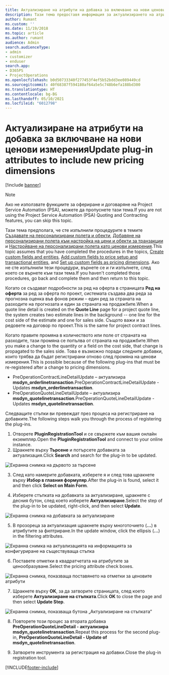 ```yaml
---
title: Актуализиране на атрибути на добавка за включване на нови ценови измерения
description: Тази тема предоставя информация за актуализирането на атрибутите на добавката за ценови измерения.
author: Rumant
ms.custom: ''
ms.date: 11/19/2018
ms.topic: article
ms.author: rumant
audience: Admin
search.audienceType:
- admin
- customizer
- enduser
search.app:
- D365PS
- ProjectOperations
ms.openlocfilehash: b0d50733340f277453f4ef5b52bdd3ee089449cd
ms.sourcegitcommit: 40f68387f594180af64a5e5c748b6efa188bd300
ms.translationtype: HT
ms.contentlocale: bg-BG
ms.lasthandoff: 05/10/2021
ms.locfileid: "6012798"
---
```

# <a name="update-plug-in-attributes-to-include-new-pricing-dimensions"></a><span data-ttu-id="7ab64-103">Актуализиране на атрибути на добавка за включване на нови ценови измерения</span><span class="sxs-lookup"><span data-stu-id="7ab64-103">Update plug-in attributes to include new pricing dimensions</span></span>

[!include [banner](../includes/psa-now-project-operations.md)]

> [!NOTE]
> <span data-ttu-id="7ab64-104">Ако не използвате функциите за офериране и договаряне на Project Service Automation (PSA), можете да пропуснете тази тема.</span><span class="sxs-lookup"><span data-stu-id="7ab64-104">If you are not using the Project Service Automation (PSA) Quoting and Contracting features, you can skip this topic.</span></span>

<span data-ttu-id="7ab64-105">Тази тема предполага, че сте изпълнили процедурите в темите [Създавате на персонализирани полета и обекти](create-custom-fields-entities.md), [Добавяне на персонализирани полета към настройка на цени и обекти за транзакции](field-references.md) и [Настройване на персонализирани полета като ценови измерения](set-up-pricing-dimensions.md).</span><span class="sxs-lookup"><span data-stu-id="7ab64-105">This topic assumes that you have completed the procedures in the topics, [Create custom fields and entities](create-custom-fields-entities.md), [Add custom fields to price setup and transactional entities](field-references.md), and [Set up custom fields as pricing dimensions](set-up-pricing-dimensions.md).</span></span> <span data-ttu-id="7ab64-106">Ако не сте изпълнили тези процедури, върнете се и ги изпълнете, след което се върнете към тази тема.</span><span class="sxs-lookup"><span data-stu-id="7ab64-106">If you haven't completed those procedures, go back and complete them and then return to this topic.</span></span>

<span data-ttu-id="7ab64-107">Когато се създават подробности за ред на оферта в страницата **Ред на оферта** за ред за оферта по проект, системата създава два реда за прогнозна оценка във фонов режим – един ред за страната на разходите на прогнозата и един за страната на продажбите.</span><span class="sxs-lookup"><span data-stu-id="7ab64-107">When a quote line detail is created on the **Quote Line** page for a project quote line, the system creates two estimate lines in the background -- one line for the cost side of the estimate and one for sales side.</span></span> <span data-ttu-id="7ab64-108">Същото важи и за редовете на договор по проект.</span><span class="sxs-lookup"><span data-stu-id="7ab64-108">This is the same  for project contract lines.</span></span>

<span data-ttu-id="7ab64-109">Когато правите промяна в количеството или поле от страната на разходите, тази промяна се попълва от страната на продажбите.</span><span class="sxs-lookup"><span data-stu-id="7ab64-109">When you make a change to the quantity or a field on the cost side, that change is propagated to the sales side.</span></span> <span data-ttu-id="7ab64-110">Това е възможно поради следните добавки, които трябва да бъдат регистрирани отново след промяна на ценови измерения.</span><span class="sxs-lookup"><span data-stu-id="7ab64-110">This is possible because of the following plug-ins that must be re-registered after a change to pricing dimensions.</span></span>

- <span data-ttu-id="7ab64-111">PreOperationContractLineDetailUpdate – актуализира **msdyn_orderlinetransaction**.</span><span class="sxs-lookup"><span data-stu-id="7ab64-111">PreOperationContractLineDetailUpdate - Updates **msdyn_orderlinetransaction**.</span></span>
- <span data-ttu-id="7ab64-112">PreOperationQuoteLineDetailUpdate – актуализира **msdyn_quotelinetransaction**.</span><span class="sxs-lookup"><span data-stu-id="7ab64-112">PreOperationQuoteLineDetailUpdate - Updates **msdyn_quotelinetransaction**.</span></span>

<span data-ttu-id="7ab64-113">Следващите стъпки ви превеждат през процеса на регистриране на добавките.</span><span class="sxs-lookup"><span data-stu-id="7ab64-113">The following steps walk you through the process of registering the plug-ins.</span></span>

1. <span data-ttu-id="7ab64-114">Отворете **PluginRegistrationTool** и се свържете към вашия онлайн екземпляр.</span><span class="sxs-lookup"><span data-stu-id="7ab64-114">Open the **PluginRegistrationTool** and connect to your online instance.</span></span>
2. <span data-ttu-id="7ab64-115">Щракнете върху **Търсене** и потърсете добавката за актуализация.</span><span class="sxs-lookup"><span data-stu-id="7ab64-115">Click **Search** and search for the plug-in to be updated.</span></span>

 ![Екранна снимка на дървото за търсене](media/PRT-1.png)

3. <span data-ttu-id="7ab64-117">След като намерите добавката, изберете я и след това щракнете върху **Избор в главния формуляр**.</span><span class="sxs-lookup"><span data-stu-id="7ab64-117">After the plug-in is found, select it and then click **Select on Main Form**.</span></span>

4. <span data-ttu-id="7ab64-118">Изберете стъпката на добавката за актуализиране, щракнете с десния бутон, след което изберете **Актуализиране**.</span><span class="sxs-lookup"><span data-stu-id="7ab64-118">Select the step of the plug-in to be updated, right-click, and then select **Update**.</span></span>

 ![Екранна снимка на добавката за актуализиране](media/PRT-2.png)
 
5. <span data-ttu-id="7ab64-120">В прозореца за актуализация щракнете върху многоточието (**...**) в атрибутите за филтриране.</span><span class="sxs-lookup"><span data-stu-id="7ab64-120">In the update window, click the ellipsis (**...**) in the filtering attributes.</span></span>

 ![Екранна снимка на актуализацията на информацията за конфигуриране на съществуваща стъпка](media/PRT-3.png)
 
6. <span data-ttu-id="7ab64-122">Поставете отметки в квадратчетата на атрибутите за ценообразуване.</span><span class="sxs-lookup"><span data-stu-id="7ab64-122">Select the pricing attribute check boxes.</span></span>

 ![Екранна снимка, показваща поставянето на отметки за ценовите атрибути](media/PRT-4.png)

7. <span data-ttu-id="7ab64-124">Щракнете върху **OK**, за да затворите страницата, след което изберете **Актуализиране на стъпката**.</span><span class="sxs-lookup"><span data-stu-id="7ab64-124">Click **OK** to close the page and then select **Update Step**.</span></span>

 ![Екранна снимка, показваща бутона „Актуализиране на стъпката“](media/PRT-5.png)
 
8. <span data-ttu-id="7ab64-126">Повторете този процес за втората добавка **PreOperationQuoteLineDetail - актуализира msdyn_quotelinetransaction**.</span><span class="sxs-lookup"><span data-stu-id="7ab64-126">Repeat this process for the second plug-in, **PreOperationQuoteLineDetail - Update of msdyn_quotelinetransaction**.</span></span>

9. <span data-ttu-id="7ab64-127">Затворете инструмента за регистрация на добавки.</span><span class="sxs-lookup"><span data-stu-id="7ab64-127">Close the plug-in registration tool.</span></span>



[!INCLUDE[footer-include](../includes/footer-banner.md)]